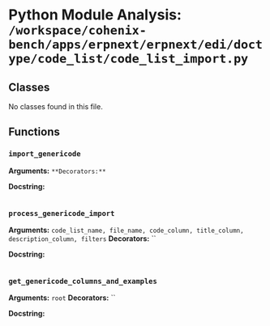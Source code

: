 # Python Module Analysis: `/workspace/cohenix-bench/apps/erpnext/erpnext/edi/doctype/code_list/code_list_import.py`

## Classes

No classes found in this file.


## Functions

### `import_genericode`
**Arguments:** ``
**Decorators:** ``

**Docstring:**
```

```
### `process_genericode_import`
**Arguments:** `code_list_name, file_name, code_column, title_column, description_column, filters`
**Decorators:** ``

**Docstring:**
```

```
### `get_genericode_columns_and_examples`
**Arguments:** `root`
**Decorators:** ``

**Docstring:**
```

```

